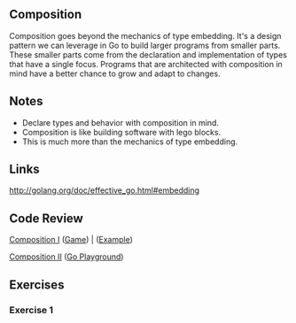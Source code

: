 ## Composition

Composition goes beyond the mechanics of type embedding. It's a design pattern we can leverage in Go to build larger programs from smaller parts. These smaller parts come from the declaration and implementation of types that have a single focus. Programs that are architected with composition in mind have a better chance to grow and adapt to changes.

## Notes

* Declare types and behavior with composition in mind.
* Composition is like building software with lego blocks.
* This is much more than the mechanics of type embedding.

## Links

http://golang.org/doc/effective_go.html#embedding

## Code Review

[Composition I](example1) ([Game](https://play.golang.org/p/fXcd5vS6hX)) | ([Example](https://play.golang.org/p/i0FXxWTS1p))

[Composition II](example2/example2.go) ([Go Playground](http://play.golang.org/p/QKIjbBDW16))

## Exercises

### Exercise 1
